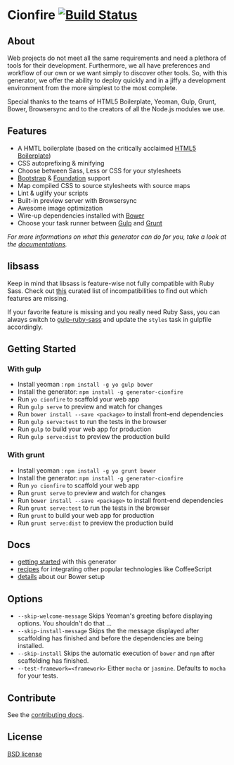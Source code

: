 # Cionfire [![Build Status](https://secure.travis-ci.org/Hikingyo/generator-cionfire.png?branch=master)](https://travis-ci.org/hikingyo/generator-cionfire)


## About

Web projects do not meet all the same requirements and need a plethora of tools for their
development.
Furthermore, we all have preferences and workflow of our own or we want simply to discover
other tools.
So, with this generator, we offer the ability to deploy quickly and in a jiffy a development
environment from the more simplest to the most complete.

Special thanks to the teams of HTML5 Boilerplate, Yeoman, Gulp, Grunt, Bower, Browsersync and to the creators of all the Node.js modules we use.


## Features

* A HMTL boilerplate (based on the critically acclaimed [HTML5 Boilerplate](https://github.com/h5bp/html5-boilerplate))
* CSS autoprefixing & minifying
* Choose between Sass, Less or CSS for your stylesheets
* [Bootstrap](http://getbootstrap.com/) & [Foundation](http://foundation.zurb.com/) support
* Map compiled CSS to source stylesheets with source maps
* Lint & uglify your scripts
* Built-in preview server with Browsersync
* Awesome image optimization
* Wire-up dependencies installed with [Bower](http://bower.io)
* Choose your task runner between [Gulp](http://gulpjs.com/) and [Grunt](http://gruntjs.com/)


*For more informations on what this generator can do for you, take a look at the [documentations](docs/README.md).*


## libsass

Keep in mind that libsass is feature-wise not fully compatible with Ruby Sass. Check out [this](http://sass-compatibility.github.io) curated list of incompatibilities to find out which features are missing.

If your favorite feature is missing and you really need Ruby Sass, you can always switch to [gulp-ruby-sass](https://github.com/sindresorhus/gulp-ruby-sass) and update the `styles` task in gulpfile accordingly.


## Getting Started

### With gulp

- Install yeoman : `npm install -g yo gulp bower`
- Install the generator: `npm install -g generator-cionfire`
- Run `yo cionfire` to scaffold your web app
- Run `gulp serve` to preview and watch for changes
- Run `bower install --save <package>` to install front-end dependencies
- Run `gulp serve:test` to run the tests in the browser
- Run `gulp` to build your web app for production
- Run `gulp serve:dist` to preview the production build

### With grunt

- Install yeoman : `npm install -g yo grunt bower`
- Install the generator: `npm install -g generator-cionfire`
- Run `yo cionfire` to scaffold your web app
- Run `grunt serve` to preview and watch for changes
- Run `bower install --save <package>` to install front-end dependencies
- Run `grunt serve:test` to run the tests in the browser
- Run `grunt` to build your web app for production
- Run `grunt serve:dist` to preview the production build

## Docs

* [getting started](docs/README.md) with this generator
* [recipes](docs/recipes/README.md) for integrating other popular technologies like CoffeeScript
* [details](docs/bower.md) about our Bower setup


## Options

- `--skip-welcome-message`
  Skips Yeoman's greeting before displaying options. You shouldn't do that ...
- `--skip-install-message`
  Skips the the message displayed after scaffolding has finished and before the dependencies are being installed.
- `--skip-install`
  Skips the automatic execution of `bower` and `npm` after scaffolding has finished.
- `--test-framework=<framework>`
  Either `mocha` or `jasmine`. Defaults to `mocha` for your tests.


## Contribute

See the [contributing docs](contributing.md).


## License

[BSD license](http://opensource.org/licenses/bsd-license.php)
